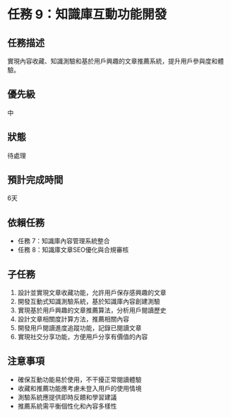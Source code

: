 # 任務 9：知識庫互動功能開發

## 任務描述
實現內容收藏、知識測驗和基於用戶興趣的文章推薦系統，提升用戶參與度和體驗。

## 優先級
中

## 狀態
待處理

## 預計完成時間
6天

## 依賴任務
- 任務 7：知識庫內容管理系統整合
- 任務 8：知識庫文章SEO優化與合規審核

## 子任務
1. 設計並實現文章收藏功能，允許用戶保存感興趣的文章
2. 開發互動式知識測驗系統，基於知識庫內容創建測驗
3. 實現基於用戶興趣的文章推薦算法，分析用戶閱讀歷史
4. 設計文章相關度計算方法，推薦相關內容
5. 開發用戶閱讀進度追蹤功能，記錄已閱讀文章
6. 實現社交分享功能，方便用戶分享有價值的內容

## 注意事項
- 確保互動功能易於使用，不干擾正常閱讀體驗
- 收藏和推薦功能應考慮未登入用戶的使用情境
- 測驗系統應提供即時反饋和學習建議
- 推薦系統需平衡個性化和內容多樣性 